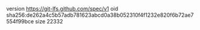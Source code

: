 version https://git-lfs.github.com/spec/v1
oid sha256:de262a4c5b57adb781623abcd0a38b052310f4f1232e820f6b72ae7554f99bce
size 22332
